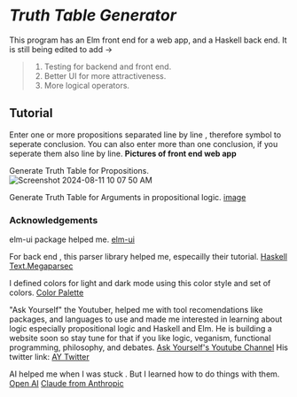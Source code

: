 # *Truth Table Generator* 
This program has an Elm front end for a web app, and a Haskell back end. 
It is still being edited to add ->
> 1. Testing for backend and front end. 
> 2. Better UI for more attractiveness. 
> 3. More logical operators. 
## Tutorial 
Enter one or more propositions separated line by line , therefore symbol to seperate conclusion. 
You can also enter more than one conclusion, if you seperate them also line by line. 
**Pictures of front end web app** 



Generate Truth Table for Propositions. 
![Screenshot 2024-08-11 10 07 50 AM](https://github.com/user-attachments/assets/e750b3e3-a1d7-45c2-b4a4-cd8c50a8ec5a)

Generate Truth Table for Arguments in propositional logic. 
[image](https://github.com/user-attachments/assets/6ab55039-ff14-42df-8e05-72c7c3cd7a0b)


### Acknowledgements
elm-ui package helped me.
[elm-ui](https://package.elm-lang.org/packages/mdgriffith/elm-ui/latest/)

For back end , this parser library helped me, especailly their tutorial. 
[Haskell Text.Megaparsec](https://hackage.haskell.org/package/megaparsec)

I defined colors for light and dark mode using this color style and set of colors. 
[Color Palette](https://github.com/catppuccin/catppuccin) 

"Ask Yourself" the Youtuber, helped me with tool recomendations like packages, and languages to use
and made me interested in learning about logic especially propositional logic 
and Haskell and Elm. He is building a website soon so stay tune for that if you like 
logic, veganism, functional programming, philosophy, and debates. 
[Ask Yourself's Youtube Channel](https://youtube.com/@askyourself?si=4yBpzSoCtESBdr9D) 
His twitter link: 
 [AY Twitter](https://x.com/askyourself92?s=21)

AI helped me when I was stuck . 
But I learned how to do things with them. 
[Open AI](https://openai.com/) 
[Claude from Anthropic](https://www.anthropic.com/)
